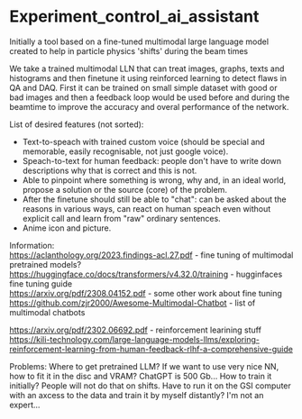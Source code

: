# Experiment_control_ai_assistant
Initially a tool based on a fine-tuned multimodal large language model created to help in particle physics 'shifts' during the beam times

We take a trained multimodal LLN that can treat images, graphs, texts and histograms and then finetune it using reinforced learning to detect flaws in QA and DAQ.
First it can be trained on small simple dataset with good or bad images and then a feedback loop would be used before and during the beamtime to improve the accuracy and overal performance of the network.

List of desired features (not sorted):
* Text-to-speach with trained custom voice (should be special and memorable, easily recognisable, not just google voice).
*  Speach-to-text for human feedback: people don't have to write down descriptions why that is correct and this is not.
*  Able to pinpoint where something is wrong, why and, in an ideal world, propose a solution or the source (core) of the problem.
*  After the finetune should still be able to "chat": can be asked about the reasons in various ways, can react on human speach even without explicit call and learn from "raw" ordinary sentences.
*  Anime icon and picture.

Information:   
https://aclanthology.org/2023.findings-acl.27.pdf - fine tuning of multimodal pretrained models?   
https://huggingface.co/docs/transformers/v4.32.0/training - hugginfaces fine tuning guide   
https://arxiv.org/pdf/2308.04152.pdf - some other work about fine tuning   
https://github.com/zjr2000/Awesome-Multimodal-Chatbot - list of multimodal chatbots   
   
https://arxiv.org/pdf/2302.06692.pdf - reinforcement learining stuff   
https://kili-technology.com/large-language-models-llms/exploring-reinforcement-learning-from-human-feedback-rlhf-a-comprehensive-guide   


Problems:
Where to get pretrained LLM?
If we want to use very nice NN, how to fit it in the disc and VRAM? ChatGPT is 500 Gb...
How to train it initially? People will not do that on shifts. Have to run it on the GSI computer with an axcess to the data and train it by myself distantly? I'm not an expert...
